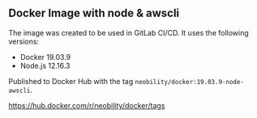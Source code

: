 ## Docker Image with node & awscli

The image was created to be used in GitLab CI/CD. It uses the following versions:

- Docker 19.03.9
- Node.js 12.16.3

Published to Docker Hub with the tag `neobility/docker:19.03.9-node-awscli`.

https://hub.docker.com/r/neobility/docker/tags